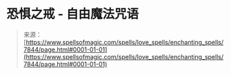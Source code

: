 <!--yml

category: 未分类

date: 2024-06-12 18:42:59

-->

# **恐惧之戒** - 自由魔法咒语

> 来源：[https://www.spellsofmagic.com/spells/love_spells/enchanting_spells/7844/page.html#0001-01-01](https://www.spellsofmagic.com/spells/love_spells/enchanting_spells/7844/page.html#0001-01-01)
